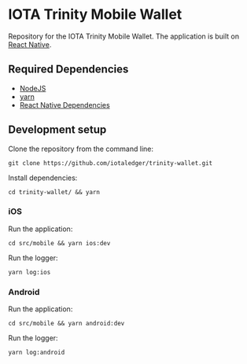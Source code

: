 # IOTA Trinity Mobile Wallet

Repository for the IOTA Trinity Mobile Wallet. The application is built on [React Native](https://facebook.github.io/react-native/).

## Required Dependencies

- [NodeJS](https://nodejs.org/en/)
- [yarn](https://yarnpkg.com/lang/en/)
- [React Native Dependencies](https://facebook.github.io/react-native/docs/getting-started.html#installing-dependencies-2)

## Development setup

Clone the repository from the command line:

```
git clone https://github.com/iotaledger/trinity-wallet.git
```

Install dependencies:

```
cd trinity-wallet/ && yarn
```

### iOS

Run the application:

```
cd src/mobile && yarn ios:dev
```

Run the logger:

```
yarn log:ios
```

### Android

Run the application:

```
cd src/mobile && yarn android:dev
```

Run the logger:

```
yarn log:android
```
